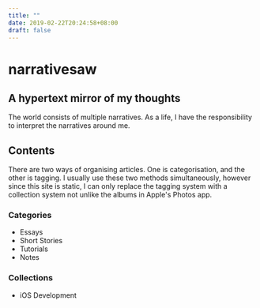 ```yaml
---
title: ""
date: 2019-02-22T20:24:58+08:00
draft: false
---
```


# narrativesaw
## A hypertext mirror of my thoughts
The world consists of multiple narratives. As a life, I have the responsibility to interpret the narratives around me.
## Contents
There are two ways of organising articles. One is categorisation, and the other is tagging. I usually use these two methods simultaneously, however since this site is static, I can only replace the tagging system with a collection system not unlike the albums in Apple's Photos app.
### Categories
- Essays
- Short Stories
- Tutorials
- Notes
### Collections
- iOS Development